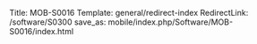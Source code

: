 Title: MOB-S0016
Template: general/redirect-index
RedirectLink: /software/S0300
save_as: mobile/index.php/Software/MOB-S0016/index.html